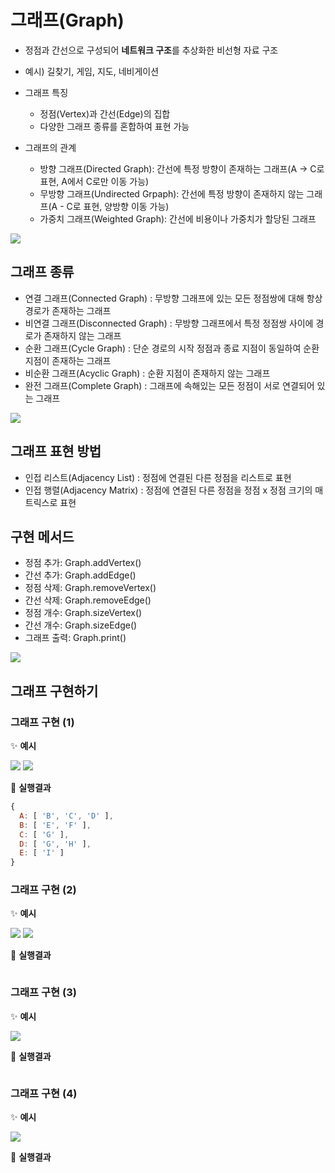 # 그래프(Graph)
- 정점과 간선으로 구성되어 **네트워크 구조**를 추상화한 비선형 자료 구조
- 예시) 길찾기, 게임, 지도, 네비게이션

- 그래프 특징
  - 정점(Vertex)과 간선(Edge)의 집합
  - 다양한 그래프 종류를 혼합하여 표현 가능
- 그래프의 관계
  - 방향 그래프(Directed Graph): 간선에 특정 방향이 존재하는 그래프(A → C로 표현, A에서 C로만 이동 가능)
  - 무방향 그래프(Undirected Grpaph): 간선에 특정 방향이 존재하지 않는 그래프(A - C로 표현, 양방향 이동 가능)
  - 가중치 그래프(Weighted Graph): 간선에 비용이나 가중치가 할당된 그래프


![](./Graph/images/graph.png)


## 그래프 종류
- 연결 그래프(Connected Graph) : 무방향 그래프에 있는 모든 정점쌍에 대해 항상 경로가 존재하는 그래프
- 비연결 그래프(Disconnected Graph) : 무방향 그래프에서 특정 정점쌍 사이에 경로가 존재하지 않는 그래프
- 순환 그래프(Cycle Graph) : 단순 경로의 시작 정점과 종료 지점이 동일하여 순환 지점이 존재하는 그래프
- 비순환 그래프(Acyclic Graph) : 순환 지점이 존재하지 않는 그래프
- 완전 그래프(Complete Graph) : 그래프에 속해있는 모든 정점이 서로 연결되어 있는 그래프

![](./Graph/images/종류.png)


## 그래프 표현 방법
- 인접 리스트(Adjacency List) : 정점에 연결된 다른 정점을 리스트로 표현
- 인접 행렬(Adjacency Matrix) : 정점에 연결된 다른 정점을 정점 x 정점 크기의 매트릭스로 표현


## 구현 메서드
- 정점 추가: Graph.addVertex()
- 간선 추가: Graph.addEdge()
- 정점 삭제: Graph.removeVertex()
- 간선 삭제: Graph.removeEdge()
- 정점 개수: Graph.sizeVertex()
- 간선 개수: Graph.sizeEdge()
- 그래프 출력: Graph.print()

![](./Graph/images/표현방법.png)


## 그래프 구현하기
### 그래프 구현 (1)

✨ **예시**

![](./Graph/images/1.png)
![](./Graph/images/1-1.png)


🧪 **실행결과**

```javascript
{
  A: [ 'B', 'C', 'D' ],
  B: [ 'E', 'F' ],
  C: [ 'G' ],
  D: [ 'G', 'H' ],
  E: [ 'I' ]
}
```


### 그래프 구현 (2)

✨ **예시**

![](./Graph/images/2-1.png)
![](./Graph/images/2.png)


🧪 **실행결과**

```javascript

```


### 그래프 구현 (3)

✨ **예시**

![](./Graph/images/3.png)


🧪 **실행결과**

```javascript

```


### 그래프 구현 (4)

✨ **예시**

![](./Graph/images/4.png)


🧪 **실행결과**

```javascript

```
